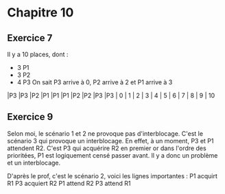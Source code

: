 # Chapitre 10

## Exercice 7
Il y a 10 places, dont :
- 3 P1
- 3 P2
- 4 P3
On sait P3 arrive à 0, P2 arrive à 2 et P1 arrive à 3

|P3 |P3 |P2 |P1 |P1 |P1 |P2 |P2 |P3 |P3 | 
0 | 1 | 2 | 3 | 4 | 5 | 6 | 7 | 8 | 9 | 10



## Exercice 9
Selon moi, le scénario 1 et 2 ne provoque pas d'interblocage.
C'est le scénario 3 qui provoque un interblocage.
En effet, à un moment, P3 et P1 attendent R2. 
C'est P3 qui acquérire R2 en premier or dans l'ordre des prioritées, P1 est logiquement censé passer avant.
Il y a donc un problème et un interblocage.

D'après le prof, c'est le scénario 2, voici les lignes importantes :
P1 acquirt R1
P3 acquiert R2
P1 attend R2
P3 attend R1